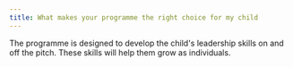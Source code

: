 ```yaml
---
title: What makes your programme the right choice for my child
---
```

The programme is designed to develop the child's leadership skills on and off the pitch. These skills will help them grow as individuals.
